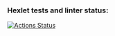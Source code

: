 ### Hexlet tests and linter status:
[![Actions Status](https://github.com/sugarfree900/rails-project-63/workflows/hexlet-check/badge.svg)](https://github.com/sugarfree900/rails-project-63/actions)
